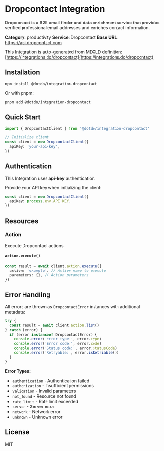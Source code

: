 # Dropcontact Integration

Dropcontact is a B2B email finder and data enrichment service that provides verified professional email addresses and enriches contact information.

**Category**: productivity
**Service**: Dropcontact
**Base URL**: https://api.dropcontact.com

This Integration is auto-generated from MDXLD definition: [https://integrations.do/dropcontact](https://integrations.do/dropcontact)

## Installation

```bash
npm install @dotdo/integration-dropcontact
```

Or with pnpm:

```bash
pnpm add @dotdo/integration-dropcontact
```

## Quick Start

```typescript
import { DropcontactClient } from '@dotdo/integration-dropcontact'

// Initialize client
const client = new DropcontactClient({
  apiKey: 'your-api-key',
})
```

## Authentication

This Integration uses **api-key** authentication.

Provide your API key when initializing the client:

```typescript
const client = new DropcontactClient({
  apiKey: process.env.API_KEY,
})
```

## Resources

### Action

Execute Dropcontact actions

#### `action.execute()`

```typescript
const result = await client.action.execute({
  action: 'example', // Action name to execute
  parameters: {}, // Action parameters
})
```

## Error Handling

All errors are thrown as `DropcontactError` instances with additional metadata:

```typescript
try {
  const result = await client.action.list()
} catch (error) {
  if (error instanceof DropcontactError) {
    console.error('Error type:', error.type)
    console.error('Error code:', error.code)
    console.error('Status code:', error.statusCode)
    console.error('Retryable:', error.isRetriable())
  }
}
```

**Error Types:**

- `authentication` - Authentication failed
- `authorization` - Insufficient permissions
- `validation` - Invalid parameters
- `not_found` - Resource not found
- `rate_limit` - Rate limit exceeded
- `server` - Server error
- `network` - Network error
- `unknown` - Unknown error

## License

MIT
